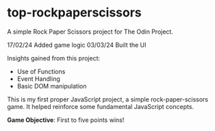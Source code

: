 # top-rockpaperscissors
A simple Rock Paper Scissors project for The Odin Project.

17/02/24 Added game logic
03/03/24 Built the UI

Insights gained from this project:

- Use of Functions
- Event Handling
- Basic DOM manipulation

This is my first proper JavaScript project, a simple rock-paper-scissors game. It helped reinforce some fundamental JavaScript concepts.

**Game Objective**: First to five points wins!